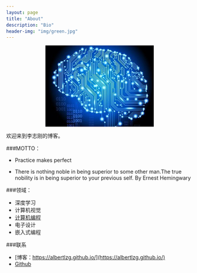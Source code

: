 ```yaml
---
layout: page
title: "About"
description: "Bio"
header-img: "img/green.jpg"
---
```



<center>
    <p><img src="https://raw.githubusercontent.com/AlbertLZG/AlbertLZG.github.io/master/img/blog_logo.jpeg" align="center"></p>
</center>

欢迎来到李志刚的博客。


###MOTTO：

- Practice makes perfect

- There is nothing noble in being superior to some other man.The true nobility is in being superior to your previous self.                            By Ernest Hemingwary


###领域：

- 深度学习
- 计算机视觉
- [计算机编程](https://github.com/AlbertLZG/AlbertLZG_Lintcode)
- 电子设计
- 嵌入式编程




###联系

- [博客：https://albertlzg.github.io/](https://albertlzg.github.io/)
- [Github](https://github.com/AlbertLZG)